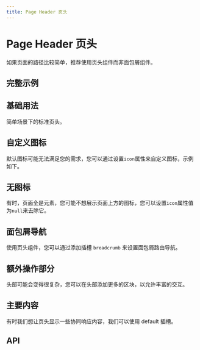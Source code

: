 ```yaml
---
title: Page Header 页头
---
```


# Page Header 页头

如果页面的路径比较简单，推荐使用页头组件而非面包屑组件。

## 完整示例

<preview path="./fullPageHeader.vue" />

## 基础用法

简单场景下的标准页头。

<preview path="./def.vue" />

## 自定义图标

默认图标可能无法满足您的需求，您可以通过设置`icon`属性来自定义图标，示例如下。

<preview path="./customIconPageHeader.vue" />

## 无图标

有时，页面全是元素，您可能不想展示页面上方的图标，您可以设置`icon`属性值为`null`来去除它。

<preview path="./noIconPageHeader.vue" />

## 面包屑导航

使用页头组件，您可以通过添加插槽 `breadcrumb` 来设置面包屑路由导航。

<preview path="./breadcrumbPageHeader.vue" />

## 额外操作部分

头部可能会变得很复杂，您可以在头部添加更多的区块，以允许丰富的交互。

<preview path="./extraActionsPageHeader.vue" />

## 主要内容

有时我们想让页头显示一些协同响应内容，我们可以使用 default 插槽。

<preview path="./defaultPageHeader.vue" />

## API

<API src="./pageHeader.json" lang="zh"></API>